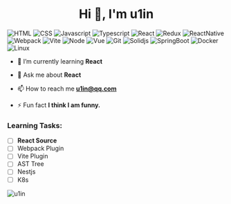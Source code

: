 <h1 align="center">Hi 👋, I'm u1in</h1>

<p align="left">
<img src="https://img.shields.io/badge/HTML-e44c25" alt="HTML" />
<img src="https://img.shields.io/badge/CSS-2a61f0" alt="CSS" />
<img src="https://img.shields.io/badge/Javascript-fedc23" alt="Javascript" />
<img src="https://img.shields.io/badge/Typescript-2f78c3" alt="Typescript" />
<img src="https://img.shields.io/badge/React-62d0f9" alt="React" />
<img src="https://img.shields.io/badge/Redux-683ab8" alt="Redux" />
<img src="https://img.shields.io/badge/ReactNative-00d5fd" alt="ReactNative" />
<img src="https://img.shields.io/badge/Webpack-688ed0" alt="Webpack" />
<img src="https://img.shields.io/badge/Vite-fdd32c" alt="Vite" />
<img src="https://img.shields.io/badge/Node-80cb26" alt="Node" />
<img src="https://img.shields.io/badge/Vue-4ebb8a" alt="Vue" />
<img src="https://img.shields.io/badge/Git-d75d21" alt="Git" />
<img src="https://img.shields.io/badge/Solidjs-4a7dbd" alt="Solidjs" />
<img src="https://img.shields.io/badge/SpringBoot-70ad44" alt="SpringBoot" />
<img src="https://img.shields.io/badge/Docker-74c0fb" alt="Docker" />
<img src="https://img.shields.io/badge/Linux-fdbe00" alt="Linux" />
</p>

- 🌱 I’m currently learning **React**

- 💬 Ask me about **React**

- 📫 How to reach me **u1in@qq.com**

- ⚡ Fun fact **I think I am funny.**

<h3>Learning Tasks:</h3>

- [ ] **React Source**
- [ ] Webpack Plugin
- [ ] Vite Plugin
- [ ] AST Tree
- [ ] Nestjs
- [ ] K8s

<!-- <p><img align="center" src="https://github-readme-stats.vercel.app/api?username=u1in&show_icons=true&locale=en" alt="u1in" /></p> -->

<p><img align="left" src="https://github-readme-stats.vercel.app/api/top-langs?username=u1in&show_icons=true&locale=en&layout=compact" alt="u1in" /></p>
